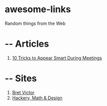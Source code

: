 # awesome-links
Random things from the Web

# -- Articles
1. [10 Tricks to Appear Smart During Meetings](https://medium.com/conquering-corporate-america/10-tricks-to-appear-smart-during-meetings-27b489a39d1a)


# -- Sites
1. [Bret Victor](http://worrydream.com/)
2. [Hackery, Math & Design](http://acko.net/)

